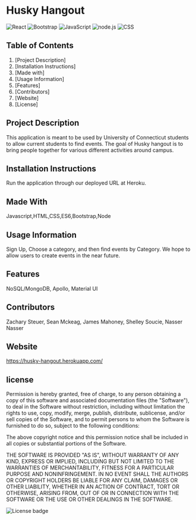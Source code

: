 # Husky Hangout
![React](https://img.shields.io/badge/react%20-%2320232a.svg?&style=for-the-badge&logo=react&logoColor=%2361DAFB)
![Bootstrap](https://img.shields.io/badge/bootstrap%20-%23563D7C.svg?&style=for-the-badge&logo=bootstrap&logoColor=white)
![JavaScript](https://img.shields.io/badge/javascript%20-%23323330.svg?&style=for-the-badge&logo=javascript&logoColor=%23F7DF1E)
![node.js](https://img.shields.io/badge/node.js%20-%2343853D.svg?&style=for-the-badge&logo=node.js&logoColor=white)
![CSS](https://img.shields.io/badge/css3%20-%231572B6.svg?&style=for-the-badge&logo=css3&logoColor=white)




## Table of Contents

1. [Project Description]
2. [Installation Instructions]
3. [Made with]
4. [Usage Information]
5. [Features] 
6. [Contributors]
7. [Website]
8. [License]
    

## Project Description
This application is meant to be used by University of Connecticut students to allow current students to find events. The goal of Husky hangout is to bring people together for various different activities around campus.

## Installation Instructions
Run the application through our deployed URL at Heroku.

## Made With
Javascript,HTML,CSS,ES6,Bootstrap,Node

## Usage Information
Sign Up, Choose a category, and then find events by Category. We hope to allow users to create events in the near future.

## Features
NoSQL/MongoDB, Apollo, Material UI

## Contributors
Zachary Steuer, Sean Mckeag, James Mahoney, Shelley Soucie, Nasser Nasser

## Website
https://husky-hangout.herokuapp.com/

## license

Permission is hereby granted, free of charge, to any person obtaining a copy of this software and associated documentation files (the "Software"), to deal in the Software without restriction, including without limitation the rights to use, copy, modify, merge, publish, distribute, sublicense, and/or sell copies of the Software, and to permit persons to whom the Software is furnished to do so, subject to the following conditions:

The above copyright notice and this permission notice shall be included in all copies or substantial portions of the Software.

THE SOFTWARE IS PROVIDED "AS IS", WITHOUT WARRANTY OF ANY KIND, EXPRESS OR IMPLIED, INCLUDING BUT NOT LIMITED TO THE WARRANTIES OF MERCHANTABILITY, FITNESS FOR A PARTICULAR PURPOSE AND NONINFRINGEMENT. IN NO EVENT SHALL THE AUTHORS OR COPYRIGHT HOLDERS BE LIABLE FOR ANY CLAIM, DAMAGES OR OTHER LIABILITY, WHETHER IN AN ACTION OF CONTRACT, TORT OR OTHERWISE, ARISING FROM, OUT OF OR IN CONNECTION WITH THE SOFTWARE OR THE USE OR OTHER DEALINGS IN THE SOFTWARE.




![License badge](https://img.shields.io/badge/license-MIT-green)
